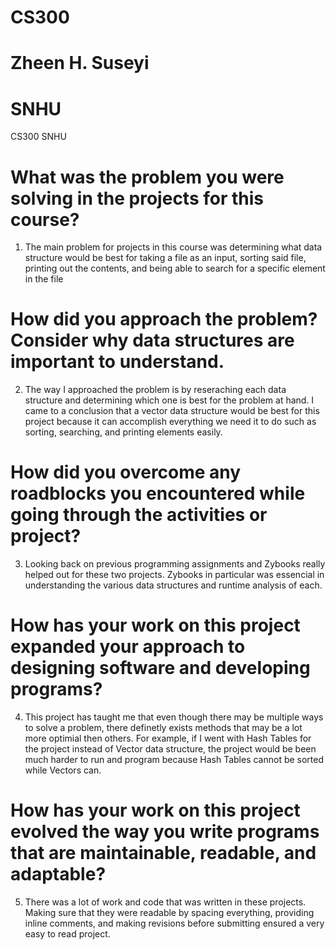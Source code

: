 # CS300
# Zheen H. Suseyi
# SNHU
CS300 SNHU 
# What was the problem you were solving in the projects for this course?
1. The main problem for projects in this course was determining what data structure would be best for taking a file as an input, sorting said file, printing out the contents, and being able to search for a specific element in the file
# How did you approach the problem? Consider why data structures are important to understand.
2. The way I approached the problem is by reseraching each data structure and determining which one is best for the problem at hand. I came to a conclusion that a vector data structure would be best for this project because it can accomplish everything we need it to do such as sorting, searching, and printing elements easily.
# How did you overcome any roadblocks you encountered while going through the activities or project?
3. Looking back on previous programming assignments and Zybooks really helped out for these two projects. Zybooks in particular was essencial in understanding the various data structures and runtime analysis of each.
# How has your work on this project expanded your approach to designing software and developing programs?
4. This project has taught me that even though there may be multiple ways to solve a problem, there definetly exists methods that may be a lot more optimial then others. For example, if I went with Hash Tables for the project instead of Vector data structure, the project would be been much harder to run and program because Hash Tables cannot be sorted while Vectors can.
# How has your work on this project evolved the way you write programs that are maintainable, readable, and adaptable?
5. There was a lot of work and code that was written in these projects. Making sure that they were readable by spacing everything, providing inline comments, and making revisions before submitting ensured a very easy to read project.
